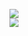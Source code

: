 [![](https://img.shields.io/badge/Made%20With-Github%20Spray-lightgrey.svg?style=for-the-badge&logo=github)](https://github.com/Annihil/github-spray#13818)  
[![](https://i.imgur.com/2DrTn0Z.gif)](https://github.com/Annihil/github-spray)
